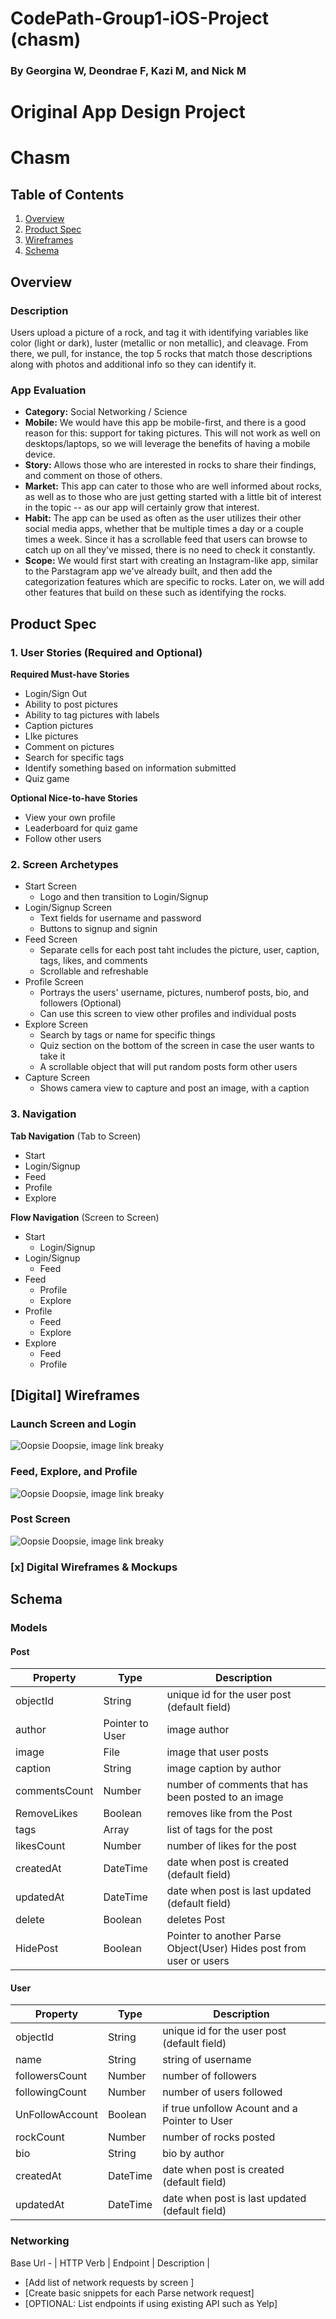 # CodePath-Group1-iOS-Project (chasm)

### By Georgina W, Deondrae F, Kazi M, and Nick M

Original App Design Project
===

# Chasm

## Table of Contents
1. [Overview](#Overview)
1. [Product Spec](#Product-Spec)
1. [Wireframes](#Wireframes)
2. [Schema](#Schema)

## Overview
### Description

Users upload a picture of a rock, and tag it with identifying variables like color 
(light or dark), luster (metallic or non metallic), and cleavage. From there, we pull, for instance,
the top 5 rocks that match those descriptions along with photos and additional info so they can identify it.

### App Evaluation
- **Category:** Social Networking / Science
- **Mobile:** We would have this app be mobile-first, and there is a good reason for this: support for taking pictures. This will not work as well on desktops/laptops, so we will leverage the benefits of having a mobile device.
- **Story:** Allows those who are interested in rocks to share their findings, and comment on those of others.
- **Market:** This app can cater to those who are well informed about rocks, as well as to those who are just getting started with a little bit of interest in the topic -- as our app will certainly grow that interest.
- **Habit:** The app can be used as often as the user utilizes their other social media apps, whether that be multiple times a day or a couple times a week. Since it has a scrollable feed that users can browse to catch up on all they've missed, there is no need to check it constantly.
- **Scope:** We would first start with creating an Instagram-like app, similar to the Parstagram app we've already built, and then add the categorization features which are specific to rocks. Later on, we will add other features that build on these such as identifying the rocks.

## Product Spec

### 1. User Stories (Required and Optional)

**Required Must-have Stories**

* Login/Sign Out
* Ability to post pictures
* Ability to tag pictures with labels
* Caption pictures
* LIke pictures
* Comment on pictures
* Search for specific tags
* Identify something based on information submitted
* Quiz game

**Optional Nice-to-have Stories**

* View your own profile
* Leaderboard for quiz game
* Follow other users

### 2. Screen Archetypes

* Start Screen
   * Logo and then transition to Login/Signup
* Login/Signup Screen
   * Text fields for username and password
   * Buttons to signup and signin
* Feed Screen
   * Separate cells for each post taht includes the picture, user, caption, tags, likes, and comments
   * Scrollable and refreshable
* Profile Screen
   * Portrays the users' username, pictures, numberof posts, bio, and followers (Optional)
   * Can use this screen to view other profiles and individual posts
* Explore Screen
   * Search by tags or name for specific things
   * Quiz section on the bottom of the screen in case the user wants to take it
   * A scrollable object that will put random posts form other users
* Capture Screen
   * Shows camera view to capture and post an image, with a caption

### 3. Navigation

**Tab Navigation** (Tab to Screen)

* Start 
* Login/Signup 
* Feed 
* Profile
* Explore

**Flow Navigation** (Screen to Screen)

* Start
   * Login/Signup
* Login/Signup
   * Feed
* Feed
   * Profile
   * Explore
* Profile
   * Feed
   * Explore
* Explore
   * Feed
   * Profile

## [Digital] Wireframes
### Launch Screen and Login

![Oopsie Doopsie, image link breaky](https://i.imgur.com/L6qe4IS.png)

### Feed, Explore, and Profile

![Oopsie Doopsie, image link breaky](https://i.imgur.com/cbEN7rM.png)

### Post Screen

![Oopsie Doopsie, image link breaky](https://i.imgur.com/bxaGgwD.png)




### [x] Digital Wireframes & Mockups

## Schema 
### Models
#### Post

   | Property      | Type     | Description |
   | ------------- | -------- | ------------|
   | objectId      | String   | unique id for the user post (default field) |
   | author        | Pointer to User| image author |
   | image         | File     | image that user posts |
   | caption       | String   | image caption by author |
   | commentsCount | Number   | number of comments that has been posted to an image |
   | RemoveLikes   | Boolean  | removes like from the Post |
   | tags          | Array<String>   | list of tags for the post |
   | likesCount    | Number   | number of likes for the post |
   | createdAt     | DateTime | date when post is created (default field) |
   | updatedAt     | DateTime | date when post is last updated (default field) |
   | delete        | Boolean | deletes Post |
   | HidePost      | Boolean | Pointer to another Parse Object(User) Hides post from user or users |
#### User

   | Property      | Type     | Description |
   | ------------- | -------- | ------------|
   | objectId      | String   | unique id for the user post (default field) |
   | name          | String   | string of username |
   | followersCount | Number  | number of followers |
   | followingCount | Number  | number of users followed |
   | UnFollowAccount | Boolean  | if true unfollow Acount and a Pointer to User |
   | rockCount     | Number  | number of rocks posted |
   | bio           | String   | bio by author |
   | createdAt     | DateTime | date when post is created (default field) |
   | updatedAt     | DateTime | date when post is last updated (default field) |
### Networking
  Base Url -
  | HTTP Verb      | Endpoint     | Description |
  
- [Add list of network requests by screen ]
- [Create basic snippets for each Parse network request]
- [OPTIONAL: List endpoints if using existing API such as Yelp]
